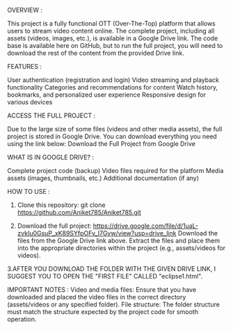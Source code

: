 OVERVIEW :

This project is a fully functional OTT (Over-The-Top) platform that allows users to stream video content online. The complete project, including all assets (videos, images, etc.), is available in a Google Drive link.
The code base is available here on GitHub, but to run the full project, you will need to download the rest of the content from the provided Drive link.

FEATURES :

User authentication (registration and login)
Video streaming and playback functionality
Categories and recommendations for content
Watch history, bookmarks, and personalized user experience
Responsive design for various devices

ACCESS THE FULL PROJECT :

Due to the large size of some files (videos and other media assets), the full project is stored in Google Drive. You can download everything you need using the link below:
Download the Full Project from Google Drive

WHAT IS IN GOOGLE DRIVE? :

Complete project code (backup)
Video files required for the platform
Media assets (images, thumbnails, etc.)
Additional documentation (if any)

HOW TO USE :

1. Clone this repository:
git clone https://github.com/Aniket785/Aniket785.git


2. Download the full project: https://drive.google.com/file/d/1uaL-zvkIu0GsuP_xK89SYfpOFv_I7Gvw/view?usp=drive_link
Download the files from the Google Drive link above.
Extract the files and place them into the appropriate directories within the project (e.g., assets/videos for videos).

3.AFTER YOU DOWNLOAD THE FOLDER WITH THE GIVEN DRIVE LINK, I SUGGEST YOU TO OPEN THE "FIRST FILE" CALLED "eclipse1.html".

IMPORTANT NOTES :
Video and media files: Ensure that you have downloaded and placed the video files in the correct directory (assets/videos or any specified folder).
File structure: The folder structure must match the structure expected by the project code for smooth operation.
